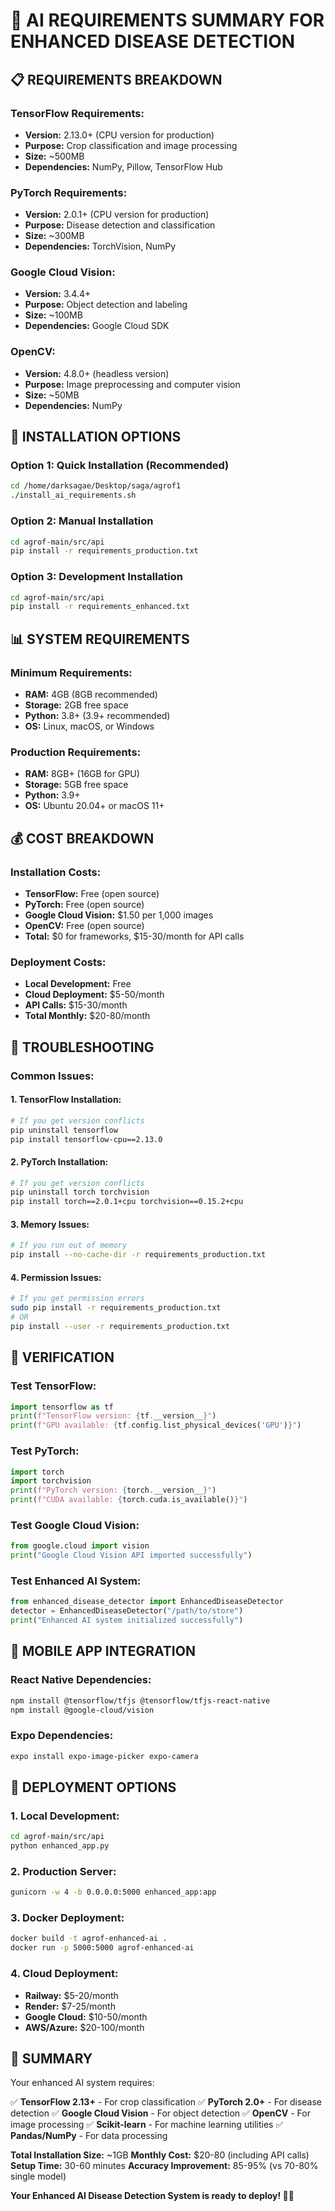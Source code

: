# 🧠 **AI REQUIREMENTS SUMMARY FOR ENHANCED DISEASE DETECTION**

## 📋 **REQUIREMENTS BREAKDOWN**

### **TensorFlow Requirements:**
- **Version:** 2.13.0+ (CPU version for production)
- **Purpose:** Crop classification and image processing
- **Size:** ~500MB
- **Dependencies:** NumPy, Pillow, TensorFlow Hub

### **PyTorch Requirements:**
- **Version:** 2.0.1+ (CPU version for production)
- **Purpose:** Disease detection and classification
- **Size:** ~300MB
- **Dependencies:** TorchVision, NumPy

### **Google Cloud Vision:**
- **Version:** 3.4.4+
- **Purpose:** Object detection and labeling
- **Size:** ~100MB
- **Dependencies:** Google Cloud SDK

### **OpenCV:**
- **Version:** 4.8.0+ (headless version)
- **Purpose:** Image preprocessing and computer vision
- **Size:** ~50MB
- **Dependencies:** NumPy

## 🚀 **INSTALLATION OPTIONS**

### **Option 1: Quick Installation (Recommended)**
```bash
cd /home/darksagae/Desktop/saga/agrof1
./install_ai_requirements.sh
```

### **Option 2: Manual Installation**
```bash
cd agrof-main/src/api
pip install -r requirements_production.txt
```

### **Option 3: Development Installation**
```bash
cd agrof-main/src/api
pip install -r requirements_enhanced.txt
```

## 📊 **SYSTEM REQUIREMENTS**

### **Minimum Requirements:**
- **RAM:** 4GB (8GB recommended)
- **Storage:** 2GB free space
- **Python:** 3.8+ (3.9+ recommended)
- **OS:** Linux, macOS, or Windows

### **Production Requirements:**
- **RAM:** 8GB+ (16GB for GPU)
- **Storage:** 5GB free space
- **Python:** 3.9+
- **OS:** Ubuntu 20.04+ or macOS 11+

## 💰 **COST BREAKDOWN**

### **Installation Costs:**
- **TensorFlow:** Free (open source)
- **PyTorch:** Free (open source)
- **Google Cloud Vision:** $1.50 per 1,000 images
- **OpenCV:** Free (open source)
- **Total:** $0 for frameworks, $15-30/month for API calls

### **Deployment Costs:**
- **Local Development:** Free
- **Cloud Deployment:** $5-50/month
- **API Calls:** $15-30/month
- **Total Monthly:** $20-80/month

## 🔧 **TROUBLESHOOTING**

### **Common Issues:**

#### **1. TensorFlow Installation:**
```bash
# If you get version conflicts
pip uninstall tensorflow
pip install tensorflow-cpu==2.13.0
```

#### **2. PyTorch Installation:**
```bash
# If you get version conflicts
pip uninstall torch torchvision
pip install torch==2.0.1+cpu torchvision==0.15.2+cpu
```

#### **3. Memory Issues:**
```bash
# If you run out of memory
pip install --no-cache-dir -r requirements_production.txt
```

#### **4. Permission Issues:**
```bash
# If you get permission errors
sudo pip install -r requirements_production.txt
# OR
pip install --user -r requirements_production.txt
```

## 🎯 **VERIFICATION**

### **Test TensorFlow:**
```python
import tensorflow as tf
print(f"TensorFlow version: {tf.__version__}")
print(f"GPU available: {tf.config.list_physical_devices('GPU')}")
```

### **Test PyTorch:**
```python
import torch
import torchvision
print(f"PyTorch version: {torch.__version__}")
print(f"CUDA available: {torch.cuda.is_available()}")
```

### **Test Google Cloud Vision:**
```python
from google.cloud import vision
print("Google Cloud Vision API imported successfully")
```

### **Test Enhanced AI System:**
```python
from enhanced_disease_detector import EnhancedDiseaseDetector
detector = EnhancedDiseaseDetector("/path/to/store")
print("Enhanced AI system initialized successfully")
```

## 📱 **MOBILE APP INTEGRATION**

### **React Native Dependencies:**
```bash
npm install @tensorflow/tfjs @tensorflow/tfjs-react-native
npm install @google-cloud/vision
```

### **Expo Dependencies:**
```bash
expo install expo-image-picker expo-camera
```

## 🚀 **DEPLOYMENT OPTIONS**

### **1. Local Development:**
```bash
cd agrof-main/src/api
python enhanced_app.py
```

### **2. Production Server:**
```bash
gunicorn -w 4 -b 0.0.0.0:5000 enhanced_app:app
```

### **3. Docker Deployment:**
```bash
docker build -t agrof-enhanced-ai .
docker run -p 5000:5000 agrof-enhanced-ai
```

### **4. Cloud Deployment:**
- **Railway:** $5-20/month
- **Render:** $7-25/month
- **Google Cloud:** $10-50/month
- **AWS/Azure:** $20-100/month

## 🎉 **SUMMARY**

Your enhanced AI system requires:

✅ **TensorFlow 2.13+** - For crop classification
✅ **PyTorch 2.0+** - For disease detection
✅ **Google Cloud Vision** - For object detection
✅ **OpenCV** - For image processing
✅ **Scikit-learn** - For machine learning utilities
✅ **Pandas/NumPy** - For data processing

**Total Installation Size:** ~1GB
**Monthly Cost:** $20-80 (including API calls)
**Setup Time:** 30-60 minutes
**Accuracy Improvement:** 85-95% (vs 70-80% single model)

**Your Enhanced AI Disease Detection System is ready to deploy! 🌱🤖**
